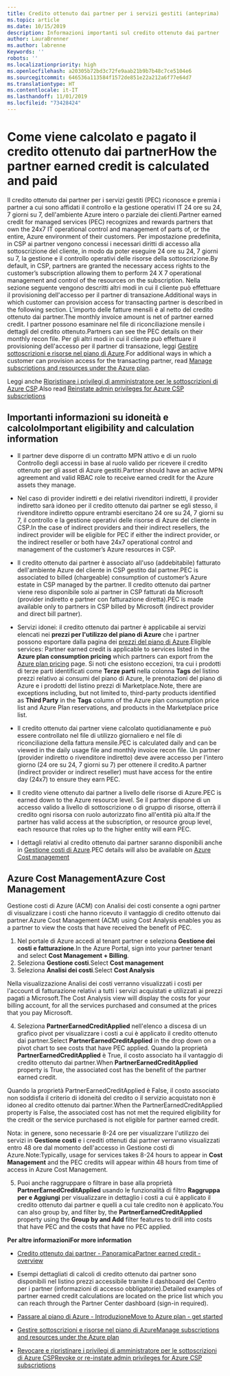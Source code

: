 ```yaml
---
title: Credito ottenuto dai partner per i servizi gestiti (anteprima) | Centro per i partner
ms.topic: article
ms.date: 10/15/2019
description: Informazioni importanti sul credito ottenuto dai partner
author: LauraBrenner
ms.author: labrenne
Keywords: ''
robots: ''
ms.localizationpriority: high
ms.openlocfilehash: a20305b72bd3c72fe9aab21b9b7b48c7ce5104e6
ms.sourcegitcommit: 646536a113584f1572de851e22a212a6f77e64d7
ms.translationtype: HT
ms.contentlocale: it-IT
ms.lasthandoff: 11/01/2019
ms.locfileid: "73428424"
---
```

# <a name="how-the-partner-earned-credit-is-calculated-and-paid"></a><span data-ttu-id="e9956-103">Come viene calcolato e pagato il credito ottenuto dai partner</span><span class="sxs-lookup"><span data-stu-id="e9956-103">How the partner earned credit is calculated and paid</span></span>

<span data-ttu-id="e9956-104">Il credito ottenuto dai partner per i servizi gestiti (PEC) riconosce e premia i partner a cui sono affidati il controllo e la gestione operativi IT 24 ore su 24, 7 giorni su 7, dell'ambiente Azure intero o parziale dei clienti.</span><span class="sxs-lookup"><span data-stu-id="e9956-104">Partner earned credit for managed services (PEC) recognizes and rewards partners that own the 24x7 IT operational control and management of parts of, or the entire, Azure environment of their customers.</span></span> <span data-ttu-id="e9956-105">Per impostazione predefinita, in CSP ai partner vengono concessi i necessari diritti di accesso alla sottoscrizione del cliente, in modo da poter eseguire 24 ore su 24, 7 giorni su 7, la gestione e il controllo operativi delle risorse della sottoscrizione.</span><span class="sxs-lookup"><span data-stu-id="e9956-105">By default, in CSP, partners are granted the necessary access rights to the customer’s subscription allowing them to perform 24 X 7 operational management and control of the resources on the subscription.</span></span> <span data-ttu-id="e9956-106">Nella sezione seguente vengono descritti altri modi in cui il cliente può effettuare il provisioning dell'accesso per il partner di transazione.</span><span class="sxs-lookup"><span data-stu-id="e9956-106">Additional ways in which customer can provision access for transacting partner is described in the following section.</span></span> <span data-ttu-id="e9956-107">L'importo delle fatture mensili è al netto del credito ottenuto dai partner.</span><span class="sxs-lookup"><span data-stu-id="e9956-107">The monthly invoice amount is net of partner earned credit.</span></span> <span data-ttu-id="e9956-108">I partner possono esaminare nel file di riconciliazione mensile i dettagli del credito ottenuto.</span><span class="sxs-lookup"><span data-stu-id="e9956-108">Partners can see the PEC details on their monthly recon file.</span></span> <span data-ttu-id="e9956-109">Per gli altri modi in cui il cliente può effettuare il provisioning dell'accesso per il partner di transazione, leggi [Gestire sottoscrizioni e risorse nel piano di Azure](azure-plan-manage.md).</span><span class="sxs-lookup"><span data-stu-id="e9956-109">For additional ways in which a customer can provision access for the transacting partner, read [Manage subscriptions and resources under the Azure plan](azure-plan-manage.md).</span></span>

<span data-ttu-id="e9956-110">Leggi anche [Ripristinare i privilegi di amministratore per le sottoscrizioni di Azure CSP](revoke-reinstate-csp.md).</span><span class="sxs-lookup"><span data-stu-id="e9956-110">Also read [Reinstate admin privileges for Azure CSP subscriptions](revoke-reinstate-csp.md)</span></span>

## <a name="important-eligibility-and-calculation-information"></a><span data-ttu-id="e9956-111">Importanti informazioni su idoneità e calcolo</span><span class="sxs-lookup"><span data-stu-id="e9956-111">Important eligibility and calculation information</span></span>

- <span data-ttu-id="e9956-112">Il partner deve disporre di un contratto MPN attivo e di un ruolo Controllo degli accessi in base al ruolo valido per ricevere il credito ottenuto per gli asset di Azure gestiti.</span><span class="sxs-lookup"><span data-stu-id="e9956-112">Partner should have an active MPN agreement and valid RBAC role to receive earned credit for the Azure assets they manage.</span></span> 

- <span data-ttu-id="e9956-113">Nel caso di provider indiretti e dei relativi rivenditori indiretti, il provider indiretto sarà idoneo per il credito ottenuto dai partner se egli stesso, il rivenditore indiretto oppure entrambi esercitano 24 ore su 24, 7 giorni su 7, il controllo e la gestione operativi delle risorse di Azure del cliente in CSP.</span><span class="sxs-lookup"><span data-stu-id="e9956-113">In the case of indirect providers and their indirect resellers, the indirect provider will be eligible for PEC if either the indirect provider, or the indirect reseller or both have 24x7 operational control and management of the customer’s Azure resources in CSP.</span></span>

- <span data-ttu-id="e9956-114">Il credito ottenuto dai partner è associato all'uso (addebitabile) fatturato dell'ambiente Azure del cliente in CSP gestito dal partner.</span><span class="sxs-lookup"><span data-stu-id="e9956-114">PEC is associated to billed (chargeable) consumption of customer’s Azure estate in CSP managed by the partner.</span></span> <span data-ttu-id="e9956-115">Il credito ottenuto dai partner viene reso disponibile solo ai partner in CSP fatturati da Microsoft (provider indiretto e partner con fatturazione diretta).</span><span class="sxs-lookup"><span data-stu-id="e9956-115">PEC is made available only to partners in CSP billed by Microsoft (indirect provider and direct bill partner).</span></span> 

- <span data-ttu-id="e9956-116">Servizi idonei: il credito ottenuto dai partner è applicabile ai servizi elencati nei **prezzi per l'utilizzo del piano di Azure** che i partner possono esportare dalla pagina dei [prezzi del piano di Azure](https://partner.microsoft.com/commerce/sales).</span><span class="sxs-lookup"><span data-stu-id="e9956-116">Eligible services: Partner earned credit is applicable to services listed in the **Azure plan consumption pricing** which partners can export from the [Azure plan pricing](https://partner.microsoft.com/commerce/sales) page.</span></span> <span data-ttu-id="e9956-117">Si noti che esistono eccezioni, tra cui i prodotti di terze parti identificati come **Terze parti** nella colonna **Tags** del listino prezzi relativo ai consumi del piano di Azure, le prenotazioni del piano di Azure e i prodotti del listino prezzi di Marketplace.</span><span class="sxs-lookup"><span data-stu-id="e9956-117">Note, there are exceptions including, but not limited to, third-party products identified as **Third Party** in  the **Tags** column of the Azure plan consumption price list and Azure Plan reservations, and products in the Marketplace price list.</span></span>

- <span data-ttu-id="e9956-118">Il credito ottenuto dai partner viene calcolato quotidianamente e può essere controllato nel file di utilizzo giornaliero e nel file di riconciliazione della fattura mensile.</span><span class="sxs-lookup"><span data-stu-id="e9956-118">PEC is calculated daily and can be viewed in the daily usage file and monthly invoice recon file.</span></span> <span data-ttu-id="e9956-119">Un partner (provider indiretto o rivenditore indiretto) deve avere accesso per l'intero giorno (24 ore su 24, 7 giorni su 7) per ottenere il credito.</span><span class="sxs-lookup"><span data-stu-id="e9956-119">A partner (indirect provider or indirect reseller) must have access for the entire day (24x7) to ensure they earn PEC.</span></span>  

- <span data-ttu-id="e9956-120">Il credito viene ottenuto dai partner a livello delle risorse di Azure.</span><span class="sxs-lookup"><span data-stu-id="e9956-120">PEC is earned down to the Azure resource level.</span></span> <span data-ttu-id="e9956-121">Se il partner dispone di un accesso valido a livello di sottoscrizione o di gruppo di risorse, otterrà il credito ogni risorsa con ruolo autorizzato fino all'entità più alta.</span><span class="sxs-lookup"><span data-stu-id="e9956-121">If the partner has valid access at the subscription, or resource group level, each resource that roles up to the higher entity will earn PEC.</span></span>  

- <span data-ttu-id="e9956-122">I dettagli relativi al credito ottenuto dai partner saranno disponibili anche in [Gestione costi di Azure](https://go.microsoft.com/fwlink/?linkid=2106482).</span><span class="sxs-lookup"><span data-stu-id="e9956-122">PEC details will also be available on [Azure Cost management](https://go.microsoft.com/fwlink/?linkid=2106482)</span></span>

## <a name="azure-cost-management"></a><span data-ttu-id="e9956-123">Azure Cost Management</span><span class="sxs-lookup"><span data-stu-id="e9956-123">Azure Cost Management</span></span>

 <span data-ttu-id="e9956-124">Gestione costi di Azure (ACM) con Analisi dei costi consente a ogni partner di visualizzare i costi che hanno ricevuto il vantaggio di credito ottenuto dai partner.</span><span class="sxs-lookup"><span data-stu-id="e9956-124">Azure Cost Management (ACM) using Cost Analysis enables you as a partner to view the costs that have received the benefit of PEC.</span></span>  

1. <span data-ttu-id="e9956-125">Nel portale di Azure accedi al tenant partner e seleziona **Gestione dei costi e fatturazione**.</span><span class="sxs-lookup"><span data-stu-id="e9956-125">In the Azure Portal, sign into your partner tenant and select **Cost Management + Billing**.</span></span>
2.  <span data-ttu-id="e9956-126">Seleziona **Gestione costi**.</span><span class="sxs-lookup"><span data-stu-id="e9956-126">Select **Cost management**</span></span>
3.  <span data-ttu-id="e9956-127">Seleziona **Analisi dei costi**.</span><span class="sxs-lookup"><span data-stu-id="e9956-127">Select **Cost Analysis**</span></span>

<span data-ttu-id="e9956-128">Nella visualizzazione Analisi dei costi verranno visualizzati i costi per l'account di fatturazione relativi a tutti i servizi acquistati e utilizzati ai prezzi pagati a Microsoft.</span><span class="sxs-lookup"><span data-stu-id="e9956-128">The Cost Analysis view will display the costs for your billing account, for all the services purchased and consumed at the prices that you pay Microsoft.</span></span>

4.  <span data-ttu-id="e9956-129">Seleziona **PartnerEarnedCreditApplied** nell'elenco a discesa di un grafico pivot per visualizzare i costi a cui è applicato il credito ottenuto dai partner.</span><span class="sxs-lookup"><span data-stu-id="e9956-129">Select **PartnerEarnedCreditApplied** in the drop down on a pivot chart to see costs that have PEC applied.</span></span> <span data-ttu-id="e9956-130">Quando la proprietà **PartnerEarnedCreditApplied** è True, il costo associato ha il vantaggio di credito ottenuto dai partner.</span><span class="sxs-lookup"><span data-stu-id="e9956-130">When **PartnerEarnedCreditApplied** property is True, the associated cost has the benefit of the partner earned credit.</span></span> 

<span data-ttu-id="e9956-131">Quando la proprietà PartnerEarnedCreditApplied è False, il costo associato non soddisfa il criterio di idoneità del credito o il servizio acquistato non è idoneo al credito ottenuto dai partner.</span><span class="sxs-lookup"><span data-stu-id="e9956-131">When the PartnerEarnedCreditApplied property is False, the associated cost has not met the required eligibility for the credit or the service purchased is not eligible for partner earned credit.</span></span>

<span data-ttu-id="e9956-132">Nota: in genere, sono necessarie 8-24 ore per visualizzare l'utilizzo dei servizi in **Gestione costi** e i crediti ottenuti dai partner verranno visualizzati entro 48 ore dal momento dell'accesso in Gestione costi di Azure.</span><span class="sxs-lookup"><span data-stu-id="e9956-132">Note:Typically, usage for services takes 8-24 hours to appear in **Cost Management** and the PEC credits will appear within 48 hours from time of access in Azure Cost Management.</span></span>

5. <span data-ttu-id="e9956-133">Puoi anche raggruppare o filtrare in base alla proprietà **PartnerEarnedCreditApplied** usando le funzionalità di filtro **Raggruppa per e Aggiungi** per visualizzare in dettaglio i costi a cui è applicato il credito ottenuto dai partner e quelli a cui tale credito non è applicato.</span><span class="sxs-lookup"><span data-stu-id="e9956-133">You can also group by, and filter by, the **PartnerEarnedCreditApplied** property using the **Group by and Add** filter features to drill into costs that have PEC and the costs that have no PEC applied.</span></span>

 <span data-ttu-id="e9956-134">**Per altre informazioni**</span><span class="sxs-lookup"><span data-stu-id="e9956-134">**For more information**</span></span>

- [<span data-ttu-id="e9956-135">Credito ottenuto dai partner - Panoramica</span><span class="sxs-lookup"><span data-stu-id="e9956-135">Partner earned credit - overview</span></span>](partner-earned-credit.md)

- <span data-ttu-id="e9956-136">Esempi dettagliati di calcoli di credito ottenuto dai partner sono disponibili nel listino prezzi accessibile tramite il dashboard del Centro per i partner (informazioni di accesso obbligatorie).</span><span class="sxs-lookup"><span data-stu-id="e9956-136">Detailed examples of partner earned credit calculations are located on the price list which you can reach through the Partner Center dashboard (sign-in required).</span></span>

- [<span data-ttu-id="e9956-137">Passare al piano di Azure - Introduzione</span><span class="sxs-lookup"><span data-stu-id="e9956-137">Move to Azure plan - get started</span></span>](azure-plan-get-started.md)

- [<span data-ttu-id="e9956-138">Gestire sottoscrizioni e risorse nel piano di Azure</span><span class="sxs-lookup"><span data-stu-id="e9956-138">Manage subscriptions and resources under the Azure plan</span></span>](azure-plan-manage.md)

- [<span data-ttu-id="e9956-139">Revocare e ripristinare i privilegi di amministratore per le sottoscrizioni di Azure CSP</span><span class="sxs-lookup"><span data-stu-id="e9956-139">Revoke or re-instate admin privileges for Azure CSP subscriptions  </span></span>](revoke-reinstate-csp.md)

